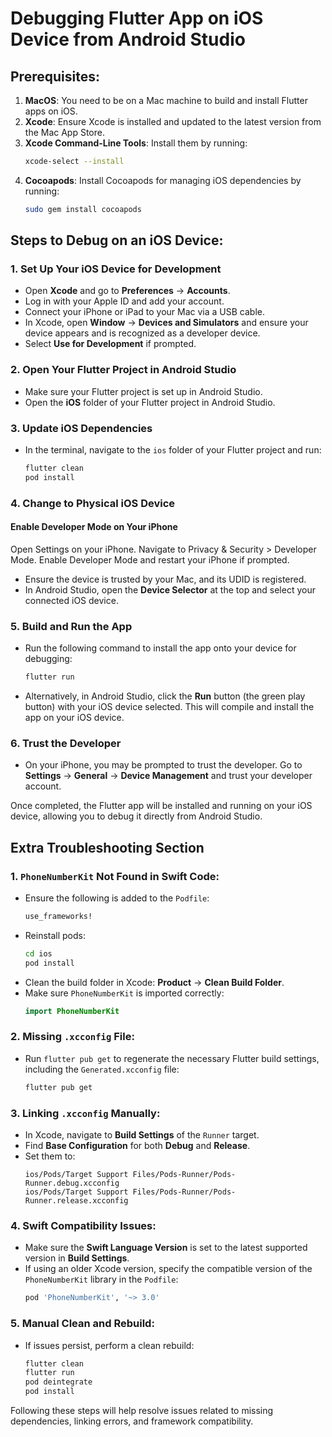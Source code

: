 
# Debugging Flutter App on iOS Device from Android Studio

## Prerequisites:
1. **MacOS**: You need to be on a Mac machine to build and install Flutter apps on iOS.
2. **Xcode**: Ensure Xcode is installed and updated to the latest version from the Mac App Store.
3. **Xcode Command-Line Tools**: Install them by running:
   ```bash
   xcode-select --install
   ```
4. **Cocoapods**: Install Cocoapods for managing iOS dependencies by running:
   ```bash
   sudo gem install cocoapods
   ```

## Steps to Debug on an iOS Device:

### 1. Set Up Your iOS Device for Development
- Open **Xcode** and go to **Preferences** → **Accounts**.
- Log in with your Apple ID and add your account.
- Connect your iPhone or iPad to your Mac via a USB cable.
- In Xcode, open **Window** → **Devices and Simulators** and ensure your device appears and is recognized as a developer device.
- Select **Use for Development** if prompted.

### 2. Open Your Flutter Project in Android Studio
- Make sure your Flutter project is set up in Android Studio.
- Open the **iOS** folder of your Flutter project in Android Studio.

### 3. Update iOS Dependencies
- In the terminal, navigate to the `ios` folder of your Flutter project and run:
   ```bash
   flutter clean
   pod install
   ```

### 4. Change to Physical iOS Device
#### Enable Developer Mode on Your iPhone
Open Settings on your iPhone.
Navigate to Privacy & Security > Developer Mode.
Enable Developer Mode and restart your iPhone if prompted.

- Ensure the device is trusted by your Mac, and its UDID is registered.
- In Android Studio, open the **Device Selector** at the top and select your connected iOS device.

### 5. Build and Run the App
- Run the following command to install the app onto your device for debugging:
   ```bash
   flutter run
   ```
- Alternatively, in Android Studio, click the **Run** button (the green play button) with your iOS device selected. This will compile and install the app on your iOS device.

### 6. Trust the Developer
- On your iPhone, you may be prompted to trust the developer. Go to **Settings** → **General** → **Device Management** and trust your developer account.

Once completed, the Flutter app will be installed and running on your iOS device, allowing you to debug it directly from Android Studio.

## Extra Troubleshooting Section

### 1. `PhoneNumberKit` Not Found in Swift Code:
- Ensure the following is added to the `Podfile`:
  ```ruby
  use_frameworks!
  ```
- Reinstall pods:
  ```bash
  cd ios
  pod install
  ```
- Clean the build folder in Xcode: **Product** → **Clean Build Folder**.
- Make sure `PhoneNumberKit` is imported correctly:
  ```swift
  import PhoneNumberKit
  ```

### 2. Missing `.xcconfig` File:
- Run `flutter pub get` to regenerate the necessary Flutter build settings, including the `Generated.xcconfig` file:
  ```bash
  flutter pub get
  ```

### 3. Linking `.xcconfig` Manually:
- In Xcode, navigate to **Build Settings** of the `Runner` target.
- Find **Base Configuration** for both **Debug** and **Release**.
- Set them to:
  ```
  ios/Pods/Target Support Files/Pods-Runner/Pods-Runner.debug.xcconfig
  ios/Pods/Target Support Files/Pods-Runner/Pods-Runner.release.xcconfig
  ```

### 4. Swift Compatibility Issues:
- Make sure the **Swift Language Version** is set to the latest supported version in **Build Settings**.
- If using an older Xcode version, specify the compatible version of the `PhoneNumberKit` library in the `Podfile`:
  ```ruby
  pod 'PhoneNumberKit', '~> 3.0'
  ```

### 5. Manual Clean and Rebuild:
- If issues persist, perform a clean rebuild:
  ```bash
  flutter clean
  flutter run
  pod deintegrate
  pod install
  ```

Following these steps will help resolve issues related to missing dependencies, linking errors, and framework compatibility.

